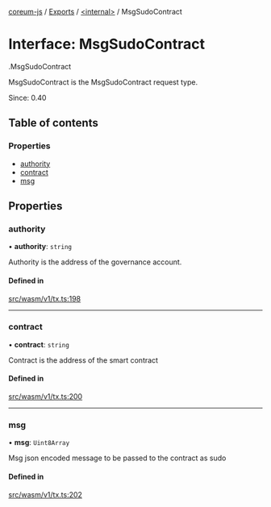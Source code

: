 [coreum-js](../README.md) / [Exports](../modules.md) / [<internal\>](../modules/internal_.md) / MsgSudoContract

# Interface: MsgSudoContract

[<internal>](../modules/internal_.md).MsgSudoContract

MsgSudoContract is the MsgSudoContract request type.

Since: 0.40

## Table of contents

### Properties

- [authority](internal_.MsgSudoContract.md#authority)
- [contract](internal_.MsgSudoContract.md#contract)
- [msg](internal_.MsgSudoContract.md#msg)

## Properties

### authority

• **authority**: `string`

Authority is the address of the governance account.

#### Defined in

[src/wasm/v1/tx.ts:198](https://github.com/CooperFoundation/coreum-js/blob/1aa4fb5/src/wasm/v1/tx.ts#L198)

___

### contract

• **contract**: `string`

Contract is the address of the smart contract

#### Defined in

[src/wasm/v1/tx.ts:200](https://github.com/CooperFoundation/coreum-js/blob/1aa4fb5/src/wasm/v1/tx.ts#L200)

___

### msg

• **msg**: `Uint8Array`

Msg json encoded message to be passed to the contract as sudo

#### Defined in

[src/wasm/v1/tx.ts:202](https://github.com/CooperFoundation/coreum-js/blob/1aa4fb5/src/wasm/v1/tx.ts#L202)
